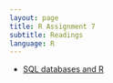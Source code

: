 ```yaml
---
layout: page
title: R Assignment 7
subtitle: Readings
language: R
---
```


* [SQL databases and R](http://www.datacarpentry.org/R-ecology/06-r-and-sql.html)